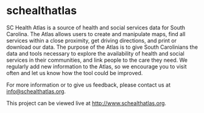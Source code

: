 schealthatlas
=============

SC Health Atlas is a source of health and social services data for South Carolina. The Atlas allows users to create and manipulate maps, find all services within a close proximity, get driving directions, and print or download our data. The purpose of the Atlas is to give South Carolinians the data and tools necessary to explore the availability of health and social services in their communities, and link people to the care they need. We regularly add new information to the Atlas, so we encourage you to visit often and let us know how the tool could be improved.

For more information or to give us feedback, please contact us at info@schealthatlas.org. 

This project can be viewed live at http://www.schealthatlas.org.
